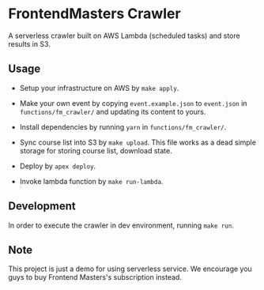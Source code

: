 # FrontendMasters Crawler

A serverless crawler built on AWS Lambda (scheduled tasks) and store results in S3.

## Usage
- Setup your infrastructure on AWS by `make apply`.

- Make your own event by copying `event.example.json` to `event.json` in `functions/fm_crawler/` and updating its content to yours.

- Install dependencies by running `yarn` in `functions/fm_crawler/`.

- Sync course list into S3 by `make upload`. This file works as a dead simple storage for storing course list, download state.

- Deploy by `apex deploy`.

- Invoke lambda function by `make run-lambda`.

## Development
In order to execute the crawler in dev environment, running `make run`.

## Note
This project is just a demo for using serverless service. We encourage you guys to buy Frontend Masters's subscription instead.
